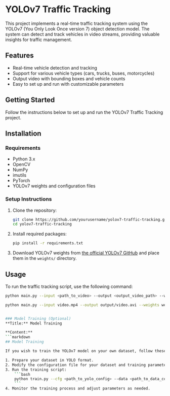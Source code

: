# YOLOv7 Traffic Tracking

This project implements a real-time traffic tracking system using the YOLOv7 (You Only Look Once version 7) object detection model. The system can detect and track vehicles in video streams, providing valuable insights for traffic management.

## Features
- Real-time vehicle detection and tracking
- Support for various vehicle types (cars, trucks, buses, motorcycles)
- Output video with bounding boxes and vehicle counts
- Easy to set up and run with customizable parameters

## Getting Started
Follow the instructions below to set up and run the YOLOv7 Traffic Tracking project.

## Installation

### Requirements
- Python 3.x
- OpenCV
- NumPy
- imutils
- PyTorch
- YOLOv7 weights and configuration files


### Setup Instructions
1. Clone the repository:
    ```bash
    git clone https://github.com/yourusername/yolov7-traffic-tracking.git
    cd yolov7-traffic-tracking
    ```
2. Install required packages:
    ```bash
    pip install -r requirements.txt
    ```
3. Download YOLOv7 weights from [the official YOLOv7 GitHub](https://github.com/WongKinYiu/yolov7) and place them in the `weights/` directory.


## Usage

To run the traffic tracking script, use the following command:
```bash
python main.py --input <path_to_video> --output <output_video_path> --weights <path_to_yolov7_weights>

python main.py --input video.mp4 --output output/video.avi --weights weights/yolov7.pt


### Model Training (Optional)
**Title:** Model Training

**Content:**
```markdown
## Model Training

If you wish to train the YOLOv7 model on your own dataset, follow these steps:

1. Prepare your dataset in YOLO format.
2. Modify the configuration file for your dataset and training parameters.
3. Run the training script:
    ```bash
    python train.py --cfg <path_to_yolo_config> --data <path_to_data_config> --weights <path_to_pretrained_weights>
    ```
4. Monitor the training process and adjust parameters as needed.

